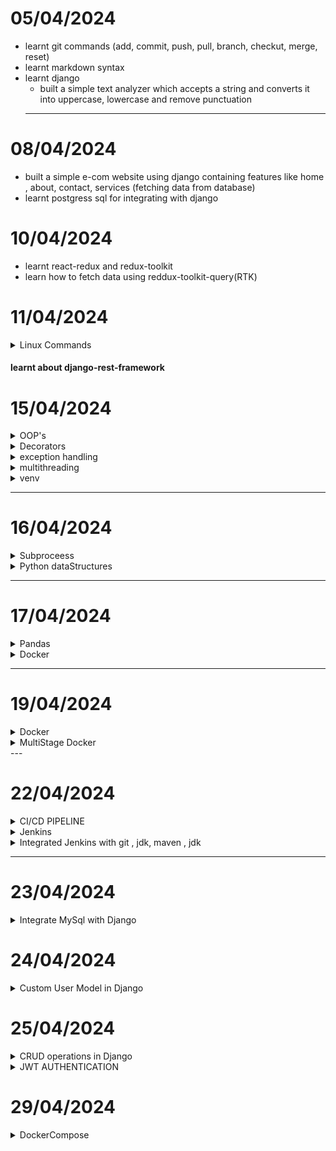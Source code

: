# 05/04/2024

- learnt git commands (add, commit, push, pull, branch, checkut, merge, reset)
- learnt markdown syntax
- learnt django
    - built a simple text analyzer which accepts a string and converts it into uppercase, lowercase and remove punctuation 
  ---
  
# 08/04/2024

- built a simple e-com website using django containing features like home , about, contact, services (fetching data from database)
- learnt postgress sql for integrating with django 
  

# 10/04/2024

- learnt react-redux and redux-toolkit
- learn how to fetch data using reddux-toolkit-query(RTK)
  
# 11/04/2024
  <details>
  <summary>Linux Commands</summary>

  ## File Operations

  - **ls**: List files and directories.
  - **Options**: `-l` (Long format listing), `-a` (Include hidden files), `-h` (Human-readable file sizes).
  - **Examples**: `ls -l`, `ls -a`, `ls -lh`.

  - **cd**: Change directory.
  - **Examples**: `cd /path`.

  - **pwd**: Print current working directory.
  - **Examples**: `pwd`.

  - **mkdir**: Create a new directory.
  - **Examples**: `mkdir my_directory`.

  - **rm**: Remove files and directories.
  - **Options**: `-r` (Remove directories recursively), `-f` (Force removal without confirmation).
  - **Examples**: `rm file.txt`, `rm -r my_directory`, `rm -f file.txt`.

  - **cp**: Copy files and directories.
  - **Options**: `-r`
  - **Examples**: `cp -r directory destination`, `cp file.txt destination`.

  - **mv**: Move/rename files and directories.
  - **Examples**: `mv file.txt new_name.txt`, `mv file.txt directory`.

  - **touch**: Create an empty file or update file timestamps.
  - **Examples**: `touch file.txt`.

  - **cat**: View the contents of a file.
  - **Examples**: `cat file.txt`.

  - **head**: Display the first few lines of a file.
  - **Options**: `-n` (Specify the number of lines to display).
  - **Examples**: `head file.txt`

  - **tail**: Display the last few lines of a file.
  - **Options**: `-n` (Specify the number of lines to display).
  - **Examples**: `tail file.txt`

  - **ln**: Create links between files.
  - **Options**: `-s` (Create symbolic (soft) links).
  - **Examples**: `ln -s source_file link_name`.

  - **find**: Search for files and directories.
  - **Options**: `-name`  `-type` 
  - **Examples**: `find /path -name "*.txt"`.

  ## File Permission Commands

  - **chmod**: Change file permissions.
  - **Options**: `u` (User/owner permissions), `g` (Group permissions)

  - **umask**: Set default file permissions.
  - **Examples**: `umask 022`.

  ## File Compression and Archiving Commands

  - **gzip**: Compress files.
  - **Examples**: `gzip file.txt`.

  - **zip**: Create compressed zip archives.
  - **Examples**: `zip archive.zip file1.txt file2.txt`.

  </details>
  
#### learnt about django-rest-framework

# 15/04/2024
  <details>
  <summary>OOP's</summary>

  ## Class and Object

  ```python
  class Car:
      total_calls = 0
      
      def __init__(self, model, brand):
          self.model = model
          self.brand = brand
          Car.total_calls += 1

      def __str__(self):
          return f"Model -> {self.model} & Brand -> {self.brand}, {Car.total_calls}"

  Maruti = Car("maruti", "new")
  print(Maruti)
  ```
  ## Inheritance
  ``` python
  class ElectricCar(Car):
      def __init__(self, model, brand, battery):
          super().__init__(model, brand)
          self.battery = battery
      
      def __str__(self):
          return f'Model->{self.model} , Brand->{self.brand} , Battery->{self.battery}, {Car.total_calls}'
      
  ec = ElectricCar("ola", "good", "85kwh")
  print(ec)
  ```

  ## Encapsulation
  ``` python
  class Employee:
      def __init__(self, name, salary):
          self.name = name
          self.__salary = salary  # private 

      def __str__(self):
          return f"Employee Name->{self.name} and salary->{self.__salary}" 
      
      def get_salary(self):
          return self.__salary
      
      def set_salary(self, salary):
          self.__salary = salary

  satyam = Employee("satyam", "10l")
  print(satyam)    

  print(satyam.get_salary())
  ```
  ## Static Methods
  ```python
  class Laptop:
      def __init__(self, brand):
          self.brand = brand

      @staticmethod
      def use():
          return f"Laptops are used for educational purposes"
      
      def __str__(self):
          return self.brand

  lenovo = Laptop("Lenovo")
  apple = Laptop("Apple")
  print(lenovo.use())  # Accessed through objects
  print(apple.use())   # Accessed through objects
  print(Laptop.use())  # Accessed through classes

  ```
  </details>


  <details>
  <summary>Decorators</summary>

  ## Timing Function

  ```python
  import time

  def toll(func):
      def wrapper():
          start = time.time()
          print("Before called")
          result = func()
          print("After called")
          end = time.time()
          print(f"{func.__name__} ran in {end-start}")
          return result
      return wrapper

  @toll
  def running_function():
      print("I am called")
      time.sleep(3)

  running_function()
  ```

  ## Debug function
  ``` python 
  def debug(func):
      def wrapper(*args, **kwargs):
          args_value = (",").join(args)
          kw_args = (',').join(f" {k}->{v}" for k, v in kwargs.items())
          print(f"calling {func.__name__} with args {args_value} and kwargs {kw_args}")
          result = func(*args, **kwargs)
          return result
      return wrapper

  @debug
  def database(name, description, use="development", db="database"):
      print("database is called")

  database("mongodb", "sql", use="development", db="database")

  ```
  </details>

  <details>
  <summary>exception handling</summary>

  ```python
  try:
      print('Resource opened')
      x=int(input("Enter 1st number b/w 1 to 100->"))
      if(x<1 or x>100):
          raise ValueError("number must be b/w 1 to 100->")
      y=int(input("Enter 2nd number"))
      z=x/y
      print(f"division{z}")
  except Exception as e:
      print(e)
  finally:
      print("Resource closed")
  ```

  </details>

  <details>
  <summary>multithreading</summary>

  ## Using `Thread` class

  ```python
  from threading import Thread
  from time import sleep, perf_counter

  class Employee(Thread):
      def run(self):
          for i in range(3):
              print("joined")
              sleep(2)

  class Salary(Thread):
      def run(self):
          for i in range(3):
              print("salary")
              sleep(1)

  t1 = Employee()
  t2 = Salary()

  start = perf_counter()
  t1.start()
  t2.start()

  t1.join()
  t2.join()
  end = perf_counter()

  print(f"Execution time: {end - start}")
  print("Main thread work")
  ```

  ## Using Thread with target function
  ```python
  def running(seconds):
      print(f"Sleeping for {seconds} seconds")
      sleep(seconds)

  start = perf_counter()

  t1 = Thread(target=running, args=[2])
  t2 = Thread(target=running, args=[3])
  t3 = Thread(target=running, args=[1])

  t1.start()
  t2.start()
  t3.start()

  t1.join()
  t2.join()
  t3.join()

  end = perf_counter()
  print(f"Execution time: {end - start}")

  ```

  ## Using concurrent.futures.ThreadPoolExecutor
  ```python
  from concurrent.futures import ThreadPoolExecutor
  from time import sleep, perf_counter

  def running(seconds):
      print(f"Sleeping for {seconds} seconds")
      sleep(seconds)
      return seconds

  with ThreadPoolExecutor(max_workers=1) as executor:
      thread1 = executor.submit(running, 3)
      print(thread1.result())

  with ThreadPoolExecutor(max_workers=1) as executor:
      thread2 = executor.submit(running, 2)
      print(thread2.result())

  with ThreadPoolExecutor(max_workers=1) as executor:
      thread3 = executor.submit(running, 1)
      print(thread3.result())

  ```

  ## Using concurrent.futures.ThreadPoolExecutor with map

  ```python
  from concurrent.futures import ThreadPoolExecutor
  from time import sleep, perf_counter

  def running(seconds):
      print(f"Sleeping for {seconds} seconds")
      sleep(seconds)
      return seconds

  l = [3, 2, 1]

  with ThreadPoolExecutor() as executor:
      start = perf_counter()
      results = executor.map(running, l)
      for result in results:
          print(result)
      end = perf_counter()
      print(f"Time for execution: {end - start}")

  ```
  </details>

  <details>
  <summary> venv </summary>

  ## Install venv
  - pip install virtualenv

  ## Create venv
  - python3 -m venv .venv

  ## Workon .venv
  - source .venv/bin/activate

  ## Install packages in venv
  - pip install django

  ## Display list of packages installed
  - pip freeze

  ## Make requirements.txt of installed packages
  - pip freeaze>requirements.txt

  ## Install packages from requiremnts.txt
  - pip install -r requirements.txt

  ## Deactivate venv
  - deactivate
  </details>


---

# 16/04/2024

<details>
<summary>Subproceess</summary>

## Subprocess
```python
import subprocess

def sp():
    python_scipt_path="./index.py"
    python_process=subprocess.run(["python3",python_scipt_path], stdout=subprocess.PIPE)

    print(python_process.stdout.decode())

sp()
```
![alt text](image-1.png)
![Python running](image.png)

</details>

<details>
<summary>Python dataStructures</summary>

## Python dataStructures
```python
# list
list1 = ['physics', 'chemistry', 1997, 2000]
list2 = [1, 2, 3, 4, 5, 6, 7 ]
print ("list1[0]: ", list1[0])
print ("list2[1:5]: ", list2[1:5])
```
![alt text](image-2.png)

```python
# tuples
tup1 = ('physics', 'chemistry', 1997, 2000)
tup2 = (50,)
print ("tup1[1:5]: ", tup1[1:5])
```
![alt text](image-3.png)

```python
#dictionary
dict = {'Name': 'Zara', 'Age': 7, 'Class': 'First'}
print ("dict['Name']: ", dict['Name'])
print ("dict['Age']: ", dict['Age'])
```
![alt text](image-4.png)

```python
#sets
Months={"Jan","Feb","Feb"}
Days=set(["Mon","Tue","Wed","Mon","Tue","Wed",])
print(Days)
print(Months)
```
![alt text](image-5.png)
</details>

---

# 17/04/2024

<details>
<summary>Pandas</summary>

```python
import pandas as pd
import numpy as np

#Series
s=pd.Series([1,2,3,np.nan])
print (s)
```
![alt text](image-6.png)

```python

#DataFrames
df= pd.DataFrame(
    {
        "X":5.0,
        "T":pd.Timestamp("20240417"),
        "D":pd.date_range("20240417",periods=4),
        "A":np.array([5]*4,dtype="int32")
    }
)
print(df)
```
![alt text](image-8.png)
```
print(df.head(2))
```
![alt text](image-9.png)
```
print(df.tail(1))
```
![alt text](image-10.png)

```
print(df.index)
```
![alt text](image-11.png)

```
print(df.to_numpy())
```
![alt text](image-22.png)

```
print(df.sort_index(axis=1,ascending=False))
```
![alt text](image-23.png)


```
print(df.sort_values(by="D"))
```
![alt text](image-24.png)

</details>

<details>
<summary>Docker</summary>

```python
#Start docker service
service docker start

#See docker status
service docker status
```
![alt text](image-13.png)



## Start Container
docker start satyam <br>
![alt text](image-14.png)

## Go inside Container
docker attach satyam

## See all containers (stopped+running)
docker ps -a <br>
![alt text](image-20.png)

## See all running Containers
docker ps <br>
![alt text](image-15.png)

## Deleting Containers
docker rm satyam
![alt text](image-21.png)

## Create image of container
docker commit satyam upimage <br>
![alt text](image-17.png)

## Create dockerfile
vi Dockerfile <br>
![alt text](image-18.png)

## Craete image from Dockerfile
docker build -t imgdockerfile . <br>
![alt text](image-19.png)

## Create container from image
docker run -it --name satyam ubuntu /bin/bash <br>

![alt text](image-16.png)


</details>

---

# 19/04/2024

<details>
<summary>Docker</summary>

## Docker network expose


```python
# network : host-container

# runs in background
docker run -td --name cont -p 3000:3000 img
```

![alt text](image-25.png)

## runs the conatiner and opens shell

```
docker run -it --name cont1 -p 3000:3000 img bash
```
![alt text](image-26.png)

## check the port of container
```
docker port cont
```
![alt text](image-27.png)
## or
```
docker ps -a
```
![alt text](image-28.png)

## go inside the existing container 

```
docker exec -it cont1 bash
```
![alt text](image-29.png)

</details>

<details>
<summary> MultiStage Docker </summary>
<br>

**This approach allows developers to compile or build applications in one stage, using a full-featured image that includes all necessary build tools and dependencies, and then copy only the compiled application or necessary files into a smaller, more secure runtime image. This results in a final image that is significantly smaller in size, contains only the necessary components to run the application, and reduces the attack surface by excluding unnecessary build tools and dependencies.**
```python
# First stage: Build the application
FROM ubuntu AS backend-builder
RUN apt update && apt-get install curl -y
RUN curl -fsSL https://deb.nodesource.com/setup_20.x | bash -
RUN apt-get install -y nodejs
WORKDIR /app
COPY . .
RUN npm install

# Second stage: Setup the runtime environment
FROM node:21-slim
WORKDIR /app

# Copy only the application code, not the node_modules directory
COPY --from=backend-builder /app .
EXPOSE 3000
ENTRYPOINT [ "node","server.js" ]
```
</details>
---

# 22/04/2024

<details>
<summary>CI/CD PIPELINE</summary>

**Whenever developers write code, we integrate all that code of all developers at that point of time we build, test and deploy to the client. This process is called CI/CD.
Jenkins helps us to achieve this. Because of CI, bugs will be reported fast to the clients and rectified at earlier stage. So the entire software development cycle happens fast.**

<br/>

![alt text](image-30.png)

</details>

<details>
<summary>Jenkins</summary>

## enable jenkins service to start at boot
```
sudo systemctl enable jenkins
```
## start jenkins service
```
sudo systemctl start jenkins
```
## status of jenkins
```
sudo systemctl status jenkins
```
![alt text](image-31.png)
</details>
<details>
<summary>Integrated Jenkins with git , jdk,  maven , jdk</summary>

## click on Manage Jenkins
![alt text](image-32.png)

## Under System Configuration click on tools
![alt text](image-33.png)


## jdk integration
![alt text](image-36.png)

## git integration
![alt text](image-34.png)

## maven integration
![alt text](image-35.png)


</details>

---
# 23/04/2024

<details>
<summary>Integrate MySql with Django</summary>

```python
#run
 sudo apt-get install python3-dev default-libmysqlclient-dev build-essential pkg-config
  pip install mysqlclient

```

```python
# RUN in MYSQL
CREATE DATABASE dj_server
USE dj_Server
CREATE USER satyam@localhost IDENTIFIED BY 'Satyam@123'
GRANT ALL PRIVILEGES ON dj_server.* TO satyam@localhost
```
```python
# We can login on MySql using
sudo mysql -u satyam -p
```

```python
# Configure it in settings.py of django-app root folder
DATABASES = {
    "default": {
        "ENGINE": "django.db.backends.mysql",
        "NAME": "dj_server",
        "USER": "satyam",
        "PASSWORD": "Satyam@123",
        "HOST": "127.0.0.1",
        "PORT": "3306",
    }
}
```
</details>

# 24/04/2024
<details>
<summary>Custom User Model in Django</summary>

```python
# managers.py
from django.contrib.auth.models import BaseUserManager

class UserManager(BaseUserManager):
    use_in_migrations = True
    def create_user(self,phone,email,password=None,**extra_fields):
        
        if not phone:
            raise ValueError('USer must have phone no')
        
        email=self.normalize_email(email)

        user= self.model(
            phone=phone,
            email=email,
            **extra_fields
        )
        user.set_password(password)
        user.save(using =self._db)
        return user


    def create_superuser(self,phone,email,password=None,**extra_fields):
        
        extra_fields.setdefault('is_staff',True)
        extra_fields.setdefault('is_superuser',True)
        extra_fields.setdefault('is_active',True)
        user=self.create_user(
            phone,
            email,
            password,
            **extra_fields
        )


        user.save(using=self._db)

        return user
```
```python
# models.py

from django.db import models
from django.contrib.auth.models import AbstractUser
from .manager import *
# Create your models here.

class CustomUser(AbstractUser):

    username=None
    name=models.CharField(max_length=50)

    email=models.EmailField(max_length=50,unique=True)
    phone=models.IntegerField(unique=True)
    bio =models.CharField(max_length=200)

    USERNAME_FIELD="phone"
    REQUIRED_FIELDS=["email"]
    objects=UserManager()


    def __str__(self) -> str:
        return self.email
    
```
```python
#register in admin.py
admin.site.register(CustomUser)

# set it in settings.py of root folder
AUTH_USER_MODEL='accounts.CustomUser'
```
</details>


# 25/04/2024

<details>
<summary>CRUD operations in Django </summary>

```python
# urls.py
from django.contrib import admin
from django.urls import path
from .views import *

urlpatterns = [
    path('',EmployeeAPI.as_view()),
    path('register',RegisterAPI.as_view())
]
```

```python
# serializers.py

from rest_framework import serializers
from .models import *
from django.contrib.auth.models import User


class UserSerializer(serializers.ModelSerializer):
    class Meta:
        model=User
        fields=["username","password"]

    def create(self, validated_data):
        user=User.objects.create(username=validated_data['username'])
        user.set_password(validated_data['password'])
        user.save()
        return user
    
class EmployeeSerializer(serializers.ModelSerializer):
    class Meta:
        model=Employee
        fields="__all__"

```

```python
# views.py 
from django.shortcuts import render
from rest_framework.views import APIView
from rest_framework.response import Response
from .serializers import *
from .models import *
# Create your views here.
from rest_framework_simplejwt.authentication import JWTAuthentication
from rest_framework.permissions import IsAuthenticated
from rest_framework_simplejwt.tokens import RefreshToken
from django.contrib.auth.models import User

class EmployeeAPI(APIView):
    authentication_classes = [JWTAuthentication]
    permission_classes = [IsAuthenticated]
    def get(self,req):
        Employee_objs=Employee.objects.all()
        serializer=EmployeeSerializer(Employee_objs,many=True)
        return Response({'status':'200', 'payload':serializer.data, 'message':"Kaise ho bhai"})


    def post(self,req):
        data= req.data
        serializer=EmployeeSerializer(data=data)

        if not serializer.is_valid():
            return Response({'status':400, 'errors':serializer.errors,'message':"Can't serialize"})
        
        serializer.save()

        return Response({'status':200,'payload':data, 'message':'data saved'})
    
    def patch(self,req):
        try:

            data=req.data
            current_user= Employee.objects.get(id=data['id'])
            serializer=EmployeeSerializer(current_user, data=req.data,partial=True)

            if not serializer.is_valid():
                return Response({'status':400, 'errors':serializer.errors,'message':"Can't serialize"})
            
            serializer.save()

            return Response({'status':200,'payload':data, 'message':'data saved'})
        
        except Exception as e:
            return Response({'status':400,'message':"invalid id"})
        

    def delete(self,req):
        try:
            data=req.data
            current_user= Employee.objects.get(id=data['id'])
            current_user.delete()
            return Response({'status':200, "message":"User deleted"})
        except Exception as e:
            return Response({'status':400,'message':"Invalid Id"})
        
    

class  RegisterAPI(APIView):
    def post(self,req):
        data=req.data
        serializer=UserSerializer(data=data)
        if not serializer.is_valid():
            return Response({'status':200,'message':serializer.errors})
        
        serializer.save()   
        user=User.objects.get(username=serializer.data['username'])
        refresh = RefreshToken.for_user(user)
        token = refresh.access_token
        return  Response({'status':200,'message':'registered','token':str(token)})
    
```
</details>


<details>
<summary>JWT AUTHENTICATION </summary>

```python
pip install django djangorestframework djangorestframework_simplejwt

# installed_Apps in setitings.py
  'rest_framework',
    'rest_framework_simplejwt',
```
```python
# rest_framework in settins.py
REST_FRAMEWORK = {
    
    'DEFAULT_AUTHENTICATION_CLASSES': (
        'rest_framework_simplejwt.authentication.JWTAuthentication',
    )
    
}

```
```python
# in views.py import
from rest_framework_simplejwt.authentication import JWTAuthentication
from rest_framework.permissions import IsAuthenticated
from rest_framework_simplejwt.tokens import RefreshToken 

```
```python
# wherever y require, simply load the classes[ authentication_classes and permission_classes]
class EmployeeAPI(APIView):
    authentication_classes = [JWTAuthentication]
    permission_classes = [IsAuthenticated]
    def get(self,req):
        Employee_objs=Employee.objects.all()
        serializer=EmployeeSerializer(Employee_objs,many=True)
        return Response({'status':'200', 'payload':serializer.data, 'message':"Kaise ho bhai"})
```

</details>

# 29/04/2024

<details>
<summary>DockerCompose</summary>

```python
services:
    web:
        image:"nginx"
    rcache:
        image:"redis:${redis-tag}"
    db:
        image:mysql
 
```
```python
# to see the configurations in dockercompose
docker compose config
```
```python
# create and start containers in dockercompose.yml
docker compose up -d
```
```python
# see all containers definded in dockercompose
docker compose ps -a
```
```python
# to go inside conatiners started in dockeer
docker compose exec web bash
```
```python
# to stop down the conatiners in dockercompose
docker compose down
```

```python
# through environment keywords

services:
    db:
        image:mysql
        environmnet:
        - MYSQL_ROOT_PASSWORD=hi123

```
```python
# through environment files

services:
    db:
        image:mysql
        env_file:
        - mysql.config

```

```python
# providing profiles to services

services:
    db:
        image:mysql
        env_file:
        - mysql.config
        profiles:
            database

# if we want db service to perform any operation , we need to mention it's profile must

docker compose --profile database config

docker compose --profile database up -d

```
```python
# depends_on

services:
    web:
        image:"nginx"
        depends_on:
        - rcache
        - mysql

    rcache:
        image:"redis:${redis-tag}"
    db:
        image:mysql
```

```python
# ports exposure
services:
    web:
        image:"nginx"
        depends_on:
        - rcache
        - mysql

        ports:
        - 8000:80 # host m/c -> container
    rcache:
        image:"redis:${redis-tag}"
    db:
        image:mysql

```

```python
# network exposure
services:
    web:
        image:"nginx"
        depends_on:
        - rcache
        - mysql

        ports:
        - 8000:80 # host m/c -> container

        networks:
        - my_network #custom network to which service nginx will operate on
    rcache:
        image:"redis:${redis-tag}"
    db:
        image:mysql

```

</details>